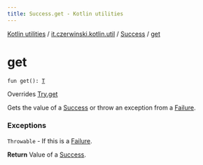 ```yaml
---
title: Success.get - Kotlin utilities
---
```


[Kotlin utilities](../../index.html) / [it.czerwinski.kotlin.util](../index.html) / [Success](index.html) / [get](./get.html)

# get

`fun get(): `[`T`](index.html#T)

Overrides [Try.get](../-try/get.html)

Gets the value of a [Success](index.html) or throw an exception from a [Failure](../-failure/index.html).

### Exceptions

`Throwable` - If this is a [Failure](../-failure/index.html).

**Return**
Value of a [Success](index.html).

